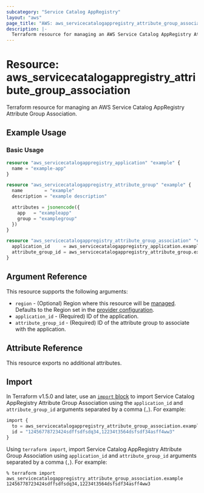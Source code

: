 ```yaml
---
subcategory: "Service Catalog AppRegistry"
layout: "aws"
page_title: "AWS: aws_servicecatalogappregistry_attribute_group_association"
description: |-
  Terraform resource for managing an AWS Service Catalog AppRegistry Attribute Group Association.
---
```

# Resource: aws_servicecatalogappregistry_attribute_group_association

Terraform resource for managing an AWS Service Catalog AppRegistry Attribute Group Association.

## Example Usage

### Basic Usage

```terraform
resource "aws_servicecatalogappregistry_application" "example" {
  name = "example-app"
}

resource "aws_servicecatalogappregistry_attribute_group" "example" {
  name        = "example"
  description = "example description"

  attributes = jsonencode({
    app   = "exampleapp"
    group = "examplegroup"
  })
}

resource "aws_servicecatalogappregistry_attribute_group_association" "example" {
  application_id     = aws_servicecatalogappregistry_application.example.id
  attribute_group_id = aws_servicecatalogappregistry_attribute_group.example.id
}
```

## Argument Reference

This resource supports the following arguments:

* `region` - (Optional) Region where this resource will be [managed](https://docs.aws.amazon.com/general/latest/gr/rande.html#regional-endpoints). Defaults to the Region set in the [provider configuration](https://registry.terraform.io/providers/hashicorp/aws/latest/docs#aws-configuration-reference).
* `application_id` - (Required) ID of the application.
* `attribute_group_id` - (Required) ID of the attribute group to associate with the application.

## Attribute Reference

This resource exports no additional attributes.

## Import

In Terraform v1.5.0 and later, use an [`import` block](https://developer.hashicorp.com/terraform/language/import) to import Service Catalog AppRegistry Attribute Group Association using the `application_id` and `attribute_group_id` arguments separated by a comma (`,`). For example:

```terraform
import {
  to = aws_servicecatalogappregistry_attribute_group_association.example
  id = "12456778723424sdffsdfsdq34,12234t3564dsfsdf34asff4ww3"
}
```

Using `terraform import`, import Service Catalog AppRegistry Attribute Group Association using `application_id` and `attribute_group_id` arguments separated by a comma (`,`). For example:

```console
% terraform import aws_servicecatalogappregistry_attribute_group_association.example 12456778723424sdffsdfsdq34,12234t3564dsfsdf34asff4ww3
```

